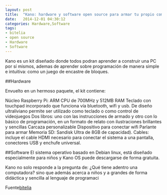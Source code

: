 ```yaml
---
layout: post
title:  "Kano: hardware y software open source para armar tu propio computador"
date:   2014-12-01 04:30:12
categories: Hardware,Software
tags:
- bitelia
- open source
- Hardware
- Software
---
```

Kano es un kit diseñado  donde todos podran aprender a construir una PC por sí mismos, ademas de aprender sobre programación de manera simple e intuitiva: como un juego de encastre de bloques.

##Hardware

Envuelto en un hermoso paquete, el kit contiene:

Núcleo Raspberry Pi: ARM CPU de 700MHz y 512MB RAM
Teclado con touchpad incorporado que funciona vía bluetooth, wifi y usb. De diseño ultraliviano permite ser utilizado como teclado o como control de videojuegos
Dos libros: uno con las instrucciones de armado y otro con lo básico de programación, en un formato de relato con ilustraciones brillantes y sencillas
Carcaza personalizable
Dispositivo para conectar wifi
Parlante para armar
Memoria SD: Sandisk Ultra de 8GB de capacidad).
Cables: incluye el cable HDMI necesario para conectar el sistema a una pantalla, conectores USB y enchufe universal.

##Software
El sistema operativo basado en Debian linux, está diseñado especialmente para niños y Kano OS puede descargarse de forma gratuita.

Kano no solo responde a la pregunta de: ¿Qué tiene adentro una computadora? sino que además acerca a niños y a grandes de forma didáctica y sencilla al lenguaje de programaci

Fuente[bitelia]

[bitelia]:      http://bitelia.com/2014/11/kano-kit-hardware-software

